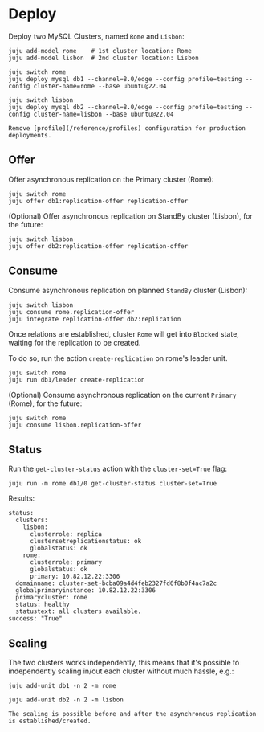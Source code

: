 # Deploy

Deploy two MySQL Clusters, named `Rome` and `Lisbon`:

```shell
juju add-model rome    # 1st cluster location: Rome
juju add-model lisbon  # 2nd cluster location: Lisbon

juju switch rome
juju deploy mysql db1 --channel=8.0/edge --config profile=testing --config cluster-name=rome --base ubuntu@22.04

juju switch lisbon
juju deploy mysql db2 --channel=8.0/edge --config profile=testing --config cluster-name=lisbon --base ubuntu@22.04
```

```{caution}
Remove [profile](/reference/profiles) configuration for production deployments. 
```

## Offer

Offer asynchronous replication on the Primary cluster (Rome):

```shell
juju switch rome
juju offer db1:replication-offer replication-offer
```

(Optional) Offer asynchronous replication on StandBy cluster (Lisbon), for the future:

```shell
juju switch lisbon
juju offer db2:replication-offer replication-offer
``` 

## Consume

Consume asynchronous replication on planned `StandBy` cluster (Lisbon):

```shell
juju switch lisbon
juju consume rome.replication-offer
juju integrate replication-offer db2:replication
```
Once relations are established, cluster `Rome` will get into `Blocked` state, waiting for the replication to be created.

To do so, run the action `create-replication` on rome's leader unit.

```shell
juju switch rome
juju run db1/leader create-replication
```

(Optional) Consume asynchronous replication on the current `Primary` (Rome), for the future:

```shell
juju switch rome
juju consume lisbon.replication-offer
``` 

## Status

Run the `get-cluster-status` action with the `cluster-set=True` flag: 

```shell
juju run -m rome db1/0 get-cluster-status cluster-set=True
```
Results:

```shell
status:
  clusters:
    lisbon:
      clusterrole: replica
      clustersetreplicationstatus: ok
      globalstatus: ok
    rome:
      clusterrole: primary
      globalstatus: ok
      primary: 10.82.12.22:3306
  domainname: cluster-set-bcba09a4d4feb2327fd6f8b0f4ac7a2c
  globalprimaryinstance: 10.82.12.22:3306
  primarycluster: rome
  status: healthy
  statustext: all clusters available.
success: "True"
```

## Scaling

The two clusters works independently, this means that it's possible to independently scaling in/out each cluster without much hassle, e.g.:

```shell
juju add-unit db1 -n 2 -m rome

juju add-unit db2 -n 2 -m lisbon
```

```{caution}
The scaling is possible before and after the asynchronous replication is established/created.
```
